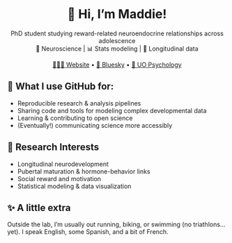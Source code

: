 <div align="center">

# 👋 Hi, I’m Maddie!

PhD student studying reward-related neuroendocrine relationships across adolescence  
🔬 Neuroscience | 📊 Stats modeling | 🌱 Longitudinal data  

[🙋🏻‍♀️ Website](https://example.com](https://mngoldberg.github.io)) • [🦋 Bluesky](https://socialbrain.uoregon.edu) • [🏫 UO Psychology](https://psychology.uoregon.edu)

</div>

## 🔬 What I use GitHub for:
- Reproducible research & analysis pipelines  
- Sharing code and tools for modeling complex developmental data  
- Learning & contributing to open science  
- (Eventually!) communicating science more accessibly  

## 🧠 Research Interests
- Longitudinal neurodevelopment
- Pubertal maturation & hormone-behavior links
- Social reward and motivation
- Statistical modeling & data visualization

## ✨ A little extra
Outside the lab, I’m usually out running, biking, or swimming (no triathlons… yet). I speak English, some Spanish, and a bit of French.

